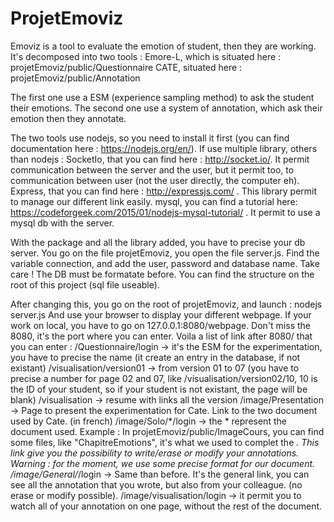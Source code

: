 # ProjetEmoviz

Emoviz is a tool to evaluate the emotion of student, then they are working.
It's decomposed into two tools : 
  Emore-L, which is situated here : projetEmoviz/public/Questionnaire 
  CATE, situated here : projetEmoviz/public/Annotation
  
The first one use a ESM (experience sampling method) to ask the student their emotions.
The second one use a system of annotation, which ask their emotion then they annotate.

The two tools use nodejs, so you need to install it first (you can find documentation here : https://nodejs.org/en/).
If use multiple library, others than nodejs : 
  SocketIo, that you can find here : http://socket.io/. It permit communication between the server and the user, but it permit too, to communication between user (not the user directly, the computer eh).
  Express, that you can find here : http://expressjs.com/ . This library permit to manage our different link easily.
  mysql, you can find a tutorial here: https://codeforgeek.com/2015/01/nodejs-mysql-tutorial/ . It permit to use a mysql db with the server.

With the package and all the library added, you have to precise your db server. You go on the file projetEmoviz, you open the file server.js. Find the variable connection, and add the user, password and database name.
Take care ! The DB must be formatate before. You can find the structure on the root of this project (sql file useable).

After changing this, you go on the root of projetEmoviz, and launch : nodejs server.js
And use your browser to display your different webpage. If your work on local, you have to go on 127.0.0.1:8080/webpage.
Don't miss the 8080, it's the port where you can enter.
Voila a list of link after 8080/ that you can enter :
  /Questionnaire/login -> it's the ESM for the experimentation, you have to precise the name (it create an entry in the database, if not existant)
  /visualisation/version01 -> from version 01 to 07 (you have to precise a number for page 02 and 07, like /visualisation/version02/10, 10 is the ID of your student, so if your student is not existant, the page will be blank)
  /visualisation -> resume with links all the version
  /image/Presentation -> Page to present the experimentation for Cate. Link to the two document used by Cate. (in french)
  /image/Solo/*/login -> the * represent the document used. Example : In projetEmoviz/public/ImageCours, you can find some files, like "ChapitreEmotions", it's what we used to complet the *. This link give you the possibility to write/erase or modify your annotations.
  Warning : for the moment, we use some precise format for our document.
  /image/General/*/login -> Same than before. It's the general link, you can see all the annotation that you wrote, but also from your colleague. (no erase or modify possible).
  /image/visualisation/login -> it permit you to watch all of your annotation on one page, without the rest of the document.
  
